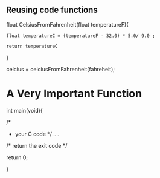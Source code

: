 ## Reusing code functions 

float CelsiusFromFahrenheit(float temperatureF){

    float temperatureC = (temperatureF - 32.0) * 5.0/ 9.0 ;

    return temperatureC
}

 celcius = celciusFromFahrenheit(fahreheit);
 
 # A Very Important Function 

 int main(void){

/* 
* your C code
*/
....


/* return the exit code */

return 0;

 }
